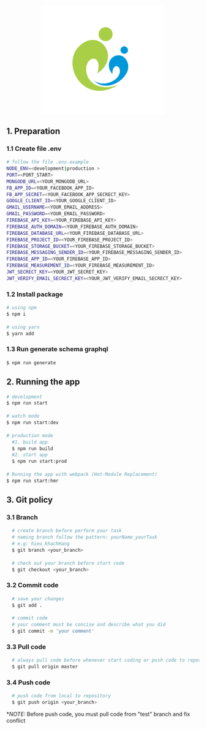<p align="center">
  <img src="src/assets/images/logo.png" width="320" alt="Logo" />
</p>

## 1. Preparation

### 1.1 Create file .env

```bash
# follow the file .env.example
NODE_ENV=<development|production >
PORT=<PORT_START>
MONGODB_URL=<YOUR_MONGODB_URL>
FB_APP_ID=<YOUR_FACEBOOK_APP_ID>
FB_APP_SECRET=<YOUR_FACEBOOK_APP_SECRECT_KEY>
GOOGLE_CLIENT_ID=<YOUR_GOOGLE_CLIENT_ID>
GMAIL_USERNAME=<YOUR_EMAIL_ADDRESS>
GMAIL_PASSWORD=<YOUR_EMAIL_PASSWORD>
FIREBASE_API_KEY=<YOUR_FIREBASE_API_KEY>
FIREBASE_AUTH_DOMAIN=<YOUR_FIREBASE_AUTH_DOMAIN>
FIREBASE_DATABASE_URL=<YOUR_FIREBASE_DATABASE_URL>
FIREBASE_PROJECT_ID=<YOUR_FIREBASE_PROJECT_ID>
FIREBASE_STORAGE_BUCKET=<YOUR_FIREBASE_STORAGE_BUCKET>
FIREBASE_MESSAGING_SENDER_ID=<YOUR_FIREBASE_MESSAGING_SENDER_ID>
FIREBASE_APP_ID=<YOUR_FIREBASE_APP_ID>
FIREBASE_MEASUREMENT_ID=<YOUR_FIREBASE_MEASUREMENT_ID>
JWT_SECRECT_KEY=<YOUR_JWT_SECRET_KEY>
JWT_VERIFY_EMAIL_SECRECT_KEY=<YOUR_JWT_VERIFY_EMAIL_SECRECT_KEY>
```

### 1.2 Install package

```bash
# using npm
$ npm i

# using yarn
$ yarn add
```

### 1.3 Run generate schema graphql

```bash
$ npm run generate
```

## 2. Running the app

```bash
# development
$ npm run start

# watch mode
$ npm run start:dev

# production mode
  #1. build app
  $ npm run build
  #2. start app
  $ npm run start:prod

# Running the app with webpack (Hot-Module Replacement)
$ npm run start:hmr
```

## 3. Git policy

### 3.1 Branch

```bash
  # create branch before perform your task
  # naming branch follow the pattern: yourName_yourTask
  # e.g: hieu_khachHang
  $ git branch <your_branch>

  # check out your branch before start code
  $ git checkout <your_branch>
```

### 3.2 Commit code

```bash
  # save your changes
  $ git add .

  # commit code
  # your comment must be concise and describe what you did
  $ git commit -m 'your comment'
```

### 3.3 Pull code

```bash
  # always pull code before whenever start coding or push code to repository
  $ git pull origin master
```

### 3.4 Push code

```bash
  # push code from local to repository
  $ git push origin <your_branch>
```

\*_*NOTE:*_ Before push code, you must pull code from "test" branch and fix conflict

